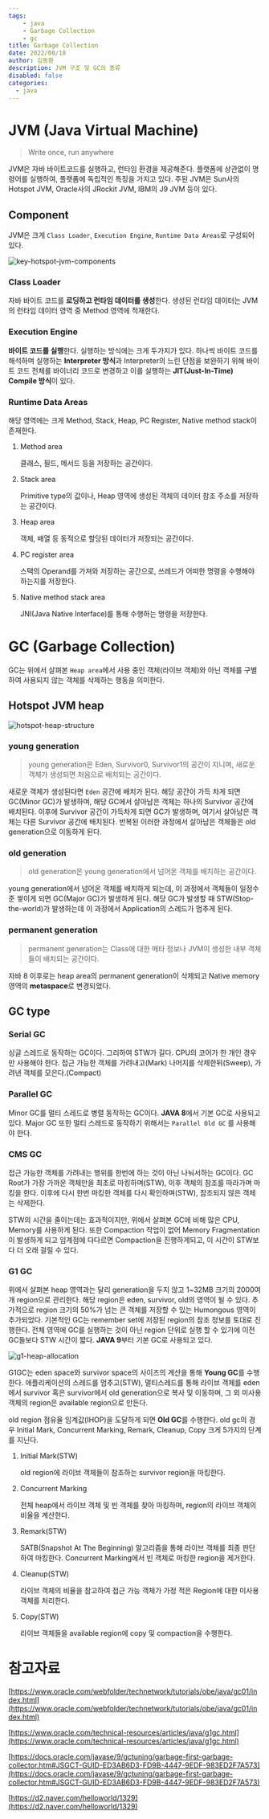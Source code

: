 ```yaml
---
tags: 
    - java
    - Garbage Collection
    - gc
title: Garbage Collection
date: 2022/08/18
author: 김동환
description: JVM 구조 및 GC의 종류
disabled: false
categories:
  - java
---
```


# JVM (Java Virtual Machine)

> Write once, run anywhere
>

JVM은 자바 바이트코드를 실행하고, 런타임 환경을 제공해준다. 플랫폼에 상관없이 명령어를 실행하여, 플랫폼에 독립적인 특징을 가지고 있다. 주된 JVM은 Sun사의 Hotspot JVM, Oracle사의 JRockit JVM, IBM의 J9 JVM 등이 있다.

## Component

JVM은 크게 `Class Loader`, `Execution Engine`, `Runtime Data Areas`로 구성되어 있다.

![key-hotspot-jvm-components](/assets/images/java/garbage-collection/key-hotspot-jvm-components.png)

### Class Loader

자바 바이트 코드를 **로딩하고 런타임 데이터를 생성**한다. 생성된 런타임 데이터는 JVM의 런타임 데이터 영역 중 Method 영역에 적재한다.

### Execution Engine

**바이트 코드를 실행**한다. 실행하는 방식에는 크게 두가지가 있다. 하나씩 바이트 코드를 해석하며 실행하는 **Interpreter 방식**과 Interpreter의 느린 단점을 보완하기 위해 바이트 코드 전체를 바이너리 코드로 변경하고 이를 실행하는 **JIT(Just-In-Time) Compile 방식**이 있다.

### Runtime Data Areas

해당 영역에는 크게 Method, Stack, Heap, PC Register, Native method stack이 존재한다.

1. Method area

   클래스, 필드, 메서드 등을 저장하는 공간이다.
2. Stack area

   Primitive type의 값이나, Heap 영역에 생성된 객체의 데이터 참조 주소를 저장하는 공간이다.
3. Heap area

   객체, 배열 등 동적으로 할당된 데이터가 저장되는 공간이다.
4. PC register area

   스택의 Operand를 가져와 저장하는 공간으로, 쓰레드가 어떠한 명령을 수행해야 하는지를 저장한다.
5. Native method stack area

   JNI(Java Native Interface)를 통해 수행하는 명령을 저장한다.

# **GC (Garbage Collection)**

GC는 위에서 살펴본 `Heap area`에서 사용 중인 객체(라이브 객체)와 아닌 객체를 구별하여 사용되지 않는 객체를 삭제하는 행동을 의미한다.

## Hotspot JVM heap

![hotspot-heap-structure](/assets/images/java/garbage-collection/hotspot-heap-structure.png)

### young generation

> young generation은 Eden, Survivor0, Survivor1의 공간이 지니며, 새로운 객체가 생성되면 처음으로 배치되는 공간이다.
>

새로운 객체가 생성된다면 `Eden` 공간에 배치가 된다. 해당 공간이 가득 차게 되면 GC(Minor GC)가 발생하며, 해당 GC에서 살아남은 객체는 하나의 Survivor 공간에 배치된다. 이후에 Survivor 공간이 가득차게 되면 GC가 발생하며, 여기서 살아남은 객체는 다른 Survivor 공간에 배치된다. 반복된 이러한 과정에서 살아남은 객체들은 old generation으로 이동하게 된다.

### old generation

> old generation은 young generation에서 넘어온 객체를 배치하는 공간이다.
>

young generation에서 넘어온 객체를 배치하게 되는데, 이 과정에서 객체들이 일정수준 쌓이게 되면 GC(Major GC)가 발생하게 된다. 해당 GC가 발생할 때 STW(Stop-the-world)가 발생하는데 이 과정에서 Application의 스레드가 멈추게 된다.

### permanent generation

> permanent generation는 Class에 대한 메타 정보나 JVM이 생성한 내부 객체들이 배치되는 공간이다.
>

자바 8 이후로는 heap area의 permanent generation이 삭제되고 Native memory 영역의 **metaspace**로 변경되었다.

## GC type

### Serial GC

싱글 스레드로 동작하는 GC이다. 그리하여 STW가 길다. CPU의 코어가 한 개인 경우만 사용해야 한다. 접근 가능한 객체를 가려내고(Mark) 나머지를 삭제한뒤(Sweep), 가려낸 객체를 모은다.(Compact)

### Parallel GC

Minor GC를 멀티 스레드로 병렬 동작하는 GC이다. **JAVA 8**에서 기본 GC로 사용되고 있다. Major GC 또한 멀티 스레드로 동작하기 위해서는 `Parallel Old GC` 를 사용해야 한다.

### CMS GC

접근 가능한 객체를 가려내는 행위를 한번에 하는 것이 아닌 나눠서하는 GC이다. GC Root가 가장 가까운 객체만을 최초로 마킹하며(STW), 이후 객체의 참조를 따라가며 마킹을 한다. 이후에 다시 한번 마킹한 객체를 다시 확인하며(STW), 참조되지 않은 객체는 삭제한다.

STW의 시간을 줄이는데는 효과적이지만, 위에서 살펴본 GC에 비해 많은 CPU, Memory를 사용하게 된다. 또한 Compaction 작업이 없어 Memory Fragmentation이 발생하게 되고 임계점에 다다르면 Compaction을 진행하게되고, 이 시간이 STW보다 더 오래 걸릴 수 있다.

### G1 GC

위에서 살펴본 heap 영역과는 달리 generation을 두지 않고 1~32MB 크기의 2000여개 region으로 관리한다. 해당 region은 eden, survivor, old의 영역이 될 수 있다. 추가적으로 region 크기의 50%가 넘는 큰 객체를 저장할 수 있는 Humongous 영역이 추가되었다. 기본적인 GC는 remember set에 저장된 region의 참조 정보를 토대로 진행한다. 전체 영역에 GC를 실행하는 것이 아닌 region 단위로 실행 할 수 있기에 이전 GC들보다 STW 시간이 짧다. **JAVA 9**부터 기본 GC로 사용되고 있다.

![g1-heap-allocation](/assets/images/java/garbage-collection/g1-heap-allocation.png)

G1GC는 eden space와 survivor space의 사이즈의 계산을 통해 **Young GC**를 수행한다. 애플리케이션의 스레드를 멈추고(STW), 멀티스레드를 통해 라이브 객체를 eden에서 survivor 혹은 survivor에서 old generation으로 복사 및 이동하며, 그 외 미사용 객체의 region은 available region으로 만든다.

old region 점유율 임계값(IHOP)을 도달하게 되면 **Old GC**를 수행한다. old gc의 경우 Initial Mark, Concurrent Marking, Remark, Cleanup, Copy 크게 5가지의 단계를 지닌다.

1. Initial Mark(STW)

   old region에 라이브 객체들이 참조하는 survivor region을 마킹한다.
2. Concurrent Marking

   전체 heap에서 라이브 객체 및 빈 객체를 찾아 마킹하며, region의 라이브 객체의 비율을 계산한다.
3. Remark(STW)

   SATB(Snapshot At The Beginning) 알고리즘을 통해 라이브 객체를 최종 판단하여 마킹한다. Concurrent Marking에서 빈 객체로 마킹한 region을 제거한다.
4. Cleanup(STW)

   라이브 객체의 비율을 참고하여 접근 가능 객체가 가정 적은 Region에 대한 미사용 객체를 처리한다.
5. Copy(STW)

   라이브 객체들을 available region에 copy 및 compaction을 수행한다.

# 참고자료

[https://www.oracle.com/webfolder/technetwork/tutorials/obe/java/gc01/index.html](https://www.oracle.com/webfolder/technetwork/tutorials/obe/java/gc01/index.html)

[https://www.oracle.com/technical-resources/articles/java/g1gc.html](https://www.oracle.com/technical-resources/articles/java/g1gc.html)

[https://docs.oracle.com/javase/9/gctuning/garbage-first-garbage-collector.htm#JSGCT-GUID-ED3AB6D3-FD9B-4447-9EDF-983ED2F7A573](https://docs.oracle.com/javase/9/gctuning/garbage-first-garbage-collector.htm#JSGCT-GUID-ED3AB6D3-FD9B-4447-9EDF-983ED2F7A573)

[https://d2.naver.com/helloworld/1329](https://d2.naver.com/helloworld/1329)
